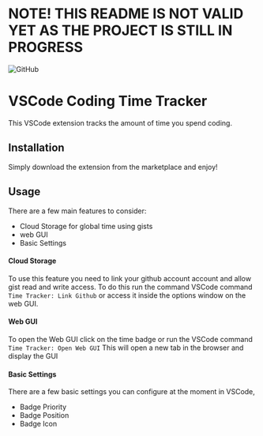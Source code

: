 # NOTE! THIS README IS NOT VALID YET AS THE PROJECT IS STILL IN PROGRESS

![GitHub](https://img.shields.io/github/license/MIMJA156/time-tracker-ts-dev?style=plastic)

# VSCode Coding Time Tracker
This VSCode extension tracks the amount of time you spend coding.

## Installation
Simply download the extension from the marketplace and enjoy!

## Usage
There are a few main features to consider:
- Cloud Storage for global time using gists
- web GUI
- Basic Settings

#### Cloud Storage
To use this feature you need to link your github account account and allow gist read and write access. To do this run the command VSCode command ``Time Tracker: Link Github`` or access it inside the options window on the web GUI.

#### Web GUI
To open the Web GUI click on the time badge or run the VSCode command ``Time Tracker: Open Web GUI``
This will open a new tab in the browser and display the GUI

#### Basic Settings
There are a few basic settings you can configure at the moment in VSCode,
- Badge Priority
- Badge Position
- Badge Icon
